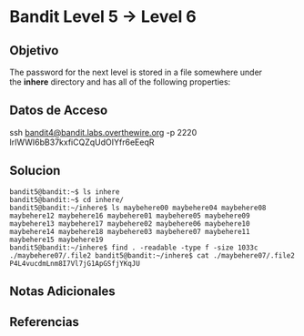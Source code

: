 # Bandit Level 5 → Level 6

## Objetivo
The password for the next level is stored in a file somewhere under the **inhere** directory and has all of the following properties:

## Datos de Acceso
ssh bandit4@bandit.labs.overthewire.org -p 2220
lrIWWI6bB37kxfiCQZqUdOIYfr6eEeqR

## Solucion
```Shell
bandit5@bandit:~$ ls inhere 
bandit5@bandit:~$ cd inhere/ 
bandit5@bandit:~/inhere$ ls maybehere00 maybehere04 maybehere08 maybehere12 maybehere16 maybehere01 maybehere05 maybehere09 maybehere13 maybehere17 maybehere02 maybehere06 maybehere10 maybehere14 maybehere18 maybehere03 maybehere07 maybehere11 maybehere15 maybehere19 
bandit5@bandit:~/inhere$ find . -readable -type f -size 1033c ./maybehere07/.file2 bandit5@bandit:~/inhere$ cat ./maybehere07/.file2 P4L4vucdmLnm8I7Vl7jG1ApGSfjYKqJU
```

## Notas Adicionales

## Referencias
